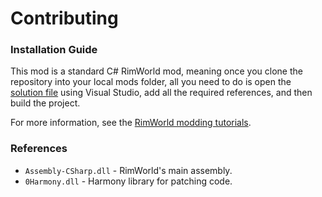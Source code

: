 # Contributing

### Installation Guide

This mod is a standard C# RimWorld mod, meaning once you clone the repository into your local mods folder, all you need to do is open the [solution file](../Source/TSX1.4/Trader%20Show%20Xenotype.sln) using Visual Studio, add all the required references, and then build the project.

For more information, see the [RimWorld modding tutorials](https://rimworldwiki.com/wiki/Modding_Tutorials/Setting_up_a_solution#Option_1_.28Manual_Method.29:).

### References

- `Assembly-CSharp.dll` - RimWorld's main assembly.
- `0Harmony.dll` - Harmony library for patching code.
